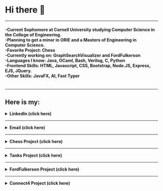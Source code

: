 # Hi there 👋
___
<h4>-Current Sophomore at Cornell University studying Computer Science in the College of Engineering.<br/>
-Planning to get a minor in ORIE and a Masters of Engineering in Computer Science.<br/>
-Favorite Project: Chess<br/>
-Currently working on: GraphSearchVisualizer and FordFulkerson<br/>
-Languages I know: Java, OCaml, Bash, Verilog, C, Python<br/>
-Frontend Skills: HTML, Javascript, CSS, Bootstrap, Node.JS, Express, EJS, JQuery.<br/>
-Other Skills: JavaFX, AI, Fast Typer <br/>
<br/></h4>

___
<h2><b>Here is my: <b></h2>

<details><summary>LinkedIn (click here)</summary><p> <h1>https://www.linkedin.com/in/mitchellegray/ </p></details>

___

<details><summary>Email (click here)</summary><p> <h1>meg346@cornell.edu</p> </details>

___

<details><summary>Chess Project (click here)</summary><h1>https://github.com/MitchellGray100/Chess</br><img src="https://raw.githubusercontent.com/MitchellGray100/Chess/main/readMeImages/ChessGIFSmall.gif" width="700" alt="Chess Project Image"> </img><img src="https://github.com/MitchellGray100/Chess/blob/main/readMeImages/ScalingGIF.gif" width="700" alt="Chess Project Image"> </img></details>

 ___
 
<details><summary>Tanks Project (click here)</summary><h1>https://github.com/MitchellGray100/Tanks</br><img src="https://github.com/MitchellGray100/Tanks/blob/main/readMeImages/ShieldGIF.gif" width="700" alt="Tanks Project Image"> </img>
<img src="https://github.com/MitchellGray100/Tanks/blob/main/readMeImages/WheelGIF.gif" width="700" alt="Tanks Project Image"> </img>
<img src="https://github.com/MitchellGray100/Tanks/blob/main/readMeImages/AIGIF.gif" width="700" alt="Tanks Project Image"> </img></details>

___
 
<details><summary>FordFulkerson Project (click here)</summary><h1>https://github.com/MitchellGray100/FordFulkerson</br><img src="https://raw.githubusercontent.com/MitchellGray100/FordFulkerson/main/readMeImages/ShowButtonsGIF.gif" width="700" alt="FordFulkerson Project Image"> </img>
<img src="https://raw.githubusercontent.com/MitchellGray100/FordFulkerson/main/readMeImages/AddNodesGIF.gif" width="700" alt="FordFulkerson Project Image"> </img>
<img src="https://raw.githubusercontent.com/MitchellGray100/FordFulkerson/main/readMeImages/DeleteNodesGIF.gif" width="700" alt="FordFulkerson Project Image"> </img>
<img src="https://raw.githubusercontent.com/MitchellGray100/FordFulkerson/main/readMeImages/AddEdgesGIF.gif" width="700" alt="FordFulkerson Project Image"> </img>
<img src="https://raw.githubusercontent.com/MitchellGray100/FordFulkerson/main/readMeImages/RemoveEdgesGIF.gif" width="700" alt="FordFulkerson Project Image"> </img>
<img src="https://raw.githubusercontent.com/MitchellGray100/FordFulkerson/main/readMeImages/ChangeCapacities.GIF.gif" width="700" alt="FordFulkerson Project Image"> </img>
<img src="https://raw.githubusercontent.com/MitchellGray100/FordFulkerson/main/readMeImages/ViewNodeInfoGIF.gif" width="700" alt="FordFulkerson Project Image"> </img>
<img src="https://raw.githubusercontent.com/MitchellGray100/FordFulkerson/main/readMeImages/MaxFlowGIF.gif" width="700" alt="FordFulkerson Project Image"> </img>
<img src="https://raw.githubusercontent.com/MitchellGray100/FordFulkerson/main/readMeImages/ScrollBarGIF.gif" width="700" alt="FordFulkerson Project Image"> </img></details>

___

<details><summary>Connect4 Project (click here)</summary><h1>https://github.com/MitchellGray100/Connect4</br><img src="https://github.com/MitchellGray100/Connect4/blob/main/Images/Connect4%20Gif.gif" width="700" alt="Connect4 Project Image"> </img></details>




